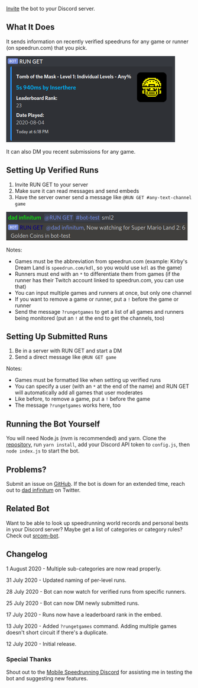 [Invite](https://discordapp.com/oauth2/authorize?client_id=731961127239680051&scope=bot) the bot to your Discord server.

## What It Does

It sends information on recently verified speedruns for any game or runner (on speedrun.com) that you pick.

![Screenshot of embed](static/screenshot2.png)

It can also DM you recent submissions for any game.

## Setting Up Verified Runs

1. Invite RUN GET to your server
2. Make sure it can read messages and send embeds
3. Have the server owner send a message like `@RUN GET #any-text-channel game`

![Screenshot of setup](static/screenshot1.png)

Notes:

* Games must be the abbreviation from speedrun.com (example: Kirby's Dream Land is `speedrun.com/kdl`, so you would use `kdl` as the game)
* Runners must end with an `*` to differentiate them from games (if the runner has their Twitch account linked to speedrun.com, you can use that)
* You can input multiple games and runners at once, but only one channel
* If you want to remove a game or runner, put a `!` before the game or runner
* Send the message `?rungetgames` to get a list of all games and runners being monitored (put an `!` at the end to get the channels, too)

## Setting Up Submitted Runs

1. Be in a server with RUN GET and start a DM
2. Send a direct message like `@RUN GET game`

Notes:

* Games must be formatted like when setting up verified runs
* You can specify a user (with an `*` at the end of the name) and RUN GET will automatically add all games that user moderates
* Like before, to remove a game, put a `!` before the game
* The message `?rungetgames` works here, too

## Running the Bot Yourself

You will need Node.js (nvm is recommended) and yarn. Clone the [repository](https://github.com/slashinfty/run-get), run `yarn install`, add your Discord API token to `config.js`, then `node index.js` to start the bot.

## Problems?

Submit an issue on [GitHub](https://github.com/slashinfty/run-get/issues/new). If the bot is down for an extended time, reach out to [dad infinitum](https://twitter.com/_dadinfinitum) on Twitter.

## Related Bot

Want to be able to look up speedrunning world records and personal bests in your Discord server? Maybe get a list of categories or category rules? Check out [srcom-bot](https://slashinfty.github.io/srcom-bot).

## Changelog

1 August 2020 - Multiple sub-categories are now read properly.

31 July 2020 - Updated naming of per-level runs.

28 July 2020 - Bot can now watch for verified runs from specific runners.

25 July 2020 - Bot can now DM newly submitted runs.

17 July 2020 - Runs now have a leaderboard rank in the embed.

13 July 2020 - Added `?rungetgames` command. Adding multiple games doesn't short circuit if there's a duplicate.

12 July 2020 - Initial release.

### Special Thanks

Shout out to the [Mobile Speedrunning Discord](https://discord.gg/57fgvS2) for assisting me in testing the bot and suggesting new features.
